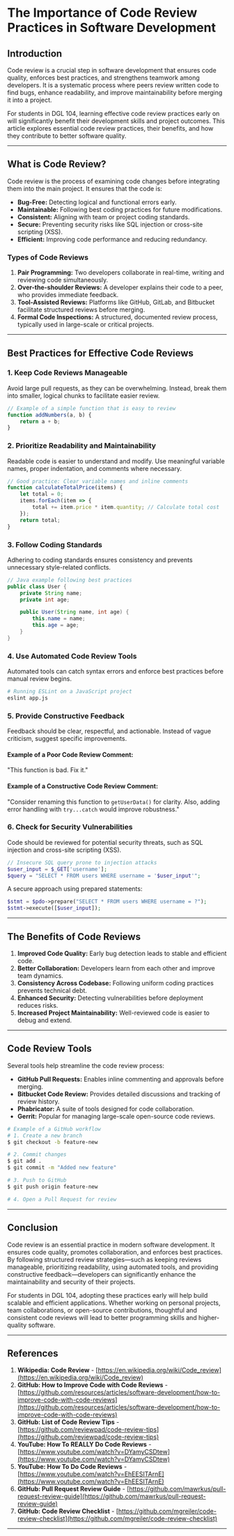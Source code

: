 # The Importance of Code Review Practices in Software Development

## Introduction

Code review is a crucial step in software development that ensures code quality, enforces best practices, and strengthens teamwork among developers. It is a systematic process where peers review written code to find bugs, enhance readability, and improve maintainability before merging it into a project.

For students in DGL 104, learning effective code review practices early on will significantly benefit their development skills and project outcomes. This article explores essential code review practices, their benefits, and how they contribute to better software quality.

---

## What is Code Review?

Code review is the process of examining code changes before integrating them into the main project. It ensures that the code is:
- **Bug-Free:** Detecting logical and functional errors early.
- **Maintainable:** Following best coding practices for future modifications.
- **Consistent:** Aligning with team or project coding standards.
- **Secure:** Preventing security risks like SQL injection or cross-site scripting (XSS).
- **Efficient:** Improving code performance and reducing redundancy.

### Types of Code Reviews

1. **Pair Programming:** Two developers collaborate in real-time, writing and reviewing code simultaneously.
2. **Over-the-shoulder Reviews:** A developer explains their code to a peer, who provides immediate feedback.
3. **Tool-Assisted Reviews:** Platforms like GitHub, GitLab, and Bitbucket facilitate structured reviews before merging.
4. **Formal Code Inspections:** A structured, documented review process, typically used in large-scale or critical projects.

---

## Best Practices for Effective Code Reviews

### 1. Keep Code Reviews Manageable
Avoid large pull requests, as they can be overwhelming. Instead, break them into smaller, logical chunks to facilitate easier review.

```javascript
// Example of a simple function that is easy to review
function addNumbers(a, b) {
    return a + b;
}
```

### 2. Prioritize Readability and Maintainability
Readable code is easier to understand and modify. Use meaningful variable names, proper indentation, and comments where necessary.

```javascript
// Good practice: Clear variable names and inline comments
function calculateTotalPrice(items) {
    let total = 0;
    items.forEach(item => {
        total += item.price * item.quantity; // Calculate total cost
    });
    return total;
}
```

### 3. Follow Coding Standards
Adhering to coding standards ensures consistency and prevents unnecessary style-related conflicts.

```java
// Java example following best practices
public class User {
    private String name;
    private int age;

    public User(String name, int age) {
        this.name = name;
        this.age = age;
    }
}
```

### 4. Use Automated Code Review Tools
Automated tools can catch syntax errors and enforce best practices before manual review begins.

```bash
# Running ESLint on a JavaScript project
eslint app.js
```

### 5. Provide Constructive Feedback
Feedback should be clear, respectful, and actionable. Instead of vague criticism, suggest specific improvements.

#### Example of a Poor Code Review Comment:
"This function is bad. Fix it."

#### Example of a Constructive Code Review Comment:
"Consider renaming this function to `getUserData()` for clarity. Also, adding error handling with `try...catch` would improve robustness."

### 6. Check for Security Vulnerabilities
Code should be reviewed for potential security threats, such as SQL injection and cross-site scripting (XSS).

```php
// Insecure SQL query prone to injection attacks
$user_input = $_GET['username'];
$query = "SELECT * FROM users WHERE username = '$user_input'";
```

A secure approach using prepared statements:

```php
$stmt = $pdo->prepare("SELECT * FROM users WHERE username = ?");
$stmt->execute([$user_input]);
```

---

## The Benefits of Code Reviews

1. **Improved Code Quality:** Early bug detection leads to stable and efficient code.
2. **Better Collaboration:** Developers learn from each other and improve team dynamics.
3. **Consistency Across Codebase:** Following uniform coding practices prevents technical debt.
4. **Enhanced Security:** Detecting vulnerabilities before deployment reduces risks.
5. **Increased Project Maintainability:** Well-reviewed code is easier to debug and extend.

---

## Code Review Tools
Several tools help streamline the code review process:
- **GitHub Pull Requests:** Enables inline commenting and approvals before merging.
- **Bitbucket Code Review:** Provides detailed discussions and tracking of review history.
- **Phabricator:** A suite of tools designed for code collaboration.
- **Gerrit:** Popular for managing large-scale open-source code reviews.

```bash
# Example of a GitHub workflow
# 1. Create a new branch
$ git checkout -b feature-new

# 2. Commit changes
$ git add .
$ git commit -m "Added new feature"

# 3. Push to GitHub
$ git push origin feature-new

# 4. Open a Pull Request for review
```

---

## Conclusion

Code review is an essential practice in modern software development. It ensures code quality, promotes collaboration, and enforces best practices. By following structured review strategies—such as keeping reviews manageable, prioritizing readability, using automated tools, and providing constructive feedback—developers can significantly enhance the maintainability and security of their projects.

For students in DGL 104, adopting these practices early will help build scalable and efficient applications. Whether working on personal projects, team collaborations, or open-source contributions, thoughtful and consistent code reviews will lead to better programming skills and higher-quality software.

---

## References

1. **Wikipedia: Code Review** - [https://en.wikipedia.org/wiki/Code_review](https://en.wikipedia.org/wiki/Code_review)
2. **GitHub: How to Improve Code with Code Reviews** - [https://github.com/resources/articles/software-development/how-to-improve-code-with-code-reviews](https://github.com/resources/articles/software-development/how-to-improve-code-with-code-reviews)
3. **GitHub: List of Code Review Tips** - [https://github.com/reviewpad/code-review-tips](https://github.com/reviewpad/code-review-tips)
4. **YouTube: How To REALLY Do Code Reviews** - [https://www.youtube.com/watch?v=DYamyCSDtew](https://www.youtube.com/watch?v=DYamyCSDtew)
5. **YouTube: How To Do Code Reviews** - [https://www.youtube.com/watch?v=EhEESITArnE](https://www.youtube.com/watch?v=EhEESITArnE)
6. **GitHub: Pull Request Review Guide** - [https://github.com/mawrkus/pull-request-review-guide](https://github.com/mawrkus/pull-request-review-guide)
7. **GitHub: Code Review Checklist** - [https://github.com/mgreiler/code-review-checklist](https://github.com/mgreiler/code-review-checklist)

---

